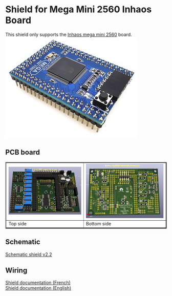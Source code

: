 # Shield for Mega Mini 2560 Inhaos Board

This shield only supports the [Inhaos mega mini 2560](http://www.inhaos.com/product_info.php?products_id=118) board.  
![Schematic shield v2.2](https://github.com/Ingwie/OpenAVRc_Hw/blob/V3/PCB%20Shield/Mega_2560%20core%20mini_full_2.2_PM/megamini2560core.jpg)

## PCB board
<table border="2">
<tr>
<td><img src="https://github.com/Ingwie/OpenAVRc_Hw/blob/V3/PCB%20Shield/Mega_2560%20core%20mini_full_2.2_PM/Mega_2560%20core%20mini_full_2.2_3D.jpg" border="0"/></td>
<td><img src="https://github.com/Ingwie/OpenAVRc_Hw/blob/V3/PCB%20Shield/Mega_2560%20core%20mini_full_2.2_PM/Shield_v2.2_3D_Bottom.jpg" border="0"/></td>
</tr>
<tr>
<td>     Top side</td><td>     Bottom side</td>
</table> 

## Schematic
[Schematic shield v2.2](https://github.com/Ingwie/OpenAVRc_Hw/blob/V3/PCB%20Shield/Mega_2560%20core%20mini_full_2.2_PM/Schema_Mega_2560%20core%20mini_full_v2.2.pdf)

## Wiring
[Shield documentation (French)](https://github.com/Ingwie/OpenAVRc_Dev/blob/V3/documentation/ShieldV2.1.pdf)  
[Shield documentation (English)](https://github.com/Ingwie/OpenAVRc_Dev/blob/V3/documentation/Doc_Shield_EN.pdf)